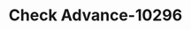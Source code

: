 ---
f_zip-code: 45840
f_state-code: OH
title: Check Advance-10296
f_phone: 419-424-9772
f_city-only: Findlay
f_address: 2018 Tiffin Ave Findlay
f_location-unique-id: '10296'
slug: check-advance-10296
updated-on: '2024-05-30T13:46:58.046Z'
created-on: '2024-05-30T13:36:59.803Z'
published-on: '2024-05-30T13:54:32.469Z'
f_city-state: cms/city/findlay-oh.md
f_company: cms/company/check-advance.md
f_state: cms/state/ohio.md
layout: '[payday-loan].html'
tags: payday-loan
---